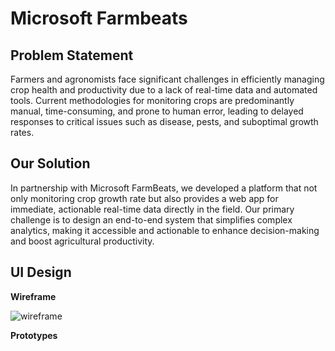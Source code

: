 # Microsoft Farmbeats

## Problem Statement
Farmers and agronomists face significant challenges in efficiently managing crop health and productivity due to a lack of real-time data and automated tools. 
Current methodologies for monitoring crops are predominantly manual, time-consuming, and prone to human error, leading to delayed responses to critical issues such as disease, pests, and suboptimal growth rates.

## Our Solution
In partnership with Microsoft FarmBeats, we developed a platform that not only monitoring crop growth rate but also provides a web app for immediate, actionable real-time data directly in the field. Our primary challenge is to design an end-to-end system that simplifies complex analytics, making it accessible and actionable to enhance decision-making and boost agricultural productivity.

## UI Design
**Wireframe**

![wireframe]()

**Prototypes**

## 